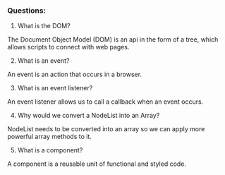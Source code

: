 ### Questions:
1. What is the DOM?

The Document Object Model (DOM) is an api in the form of a tree, which allows scripts to connect with web pages.

2. What is an event?

An event is an action that occurs in a browser.

3. What is an event listener?

An event listener allows us to call a callback when an event occurs.

4. Why would we convert a NodeList into an Array?

NodeList needs to be converted into an array so we can apply more powerful array methods to it.

5. What is a component? 

A component is a reusable unit of functional and styled code.